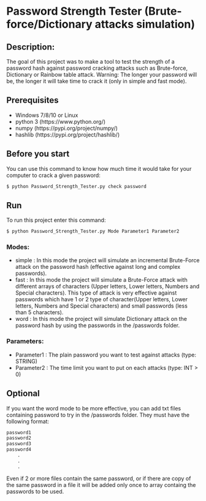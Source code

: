 # Password Strength Tester (Brute-force/Dictionary attacks simulation)

## Description:
The goal of this project was to make a tool to test the strength of a password hash against password cracking attacks such as Brute-force, Dictionary or Rainbow table attack. Warning: The longer your password will be, the longer it will take time to crack it (only in simple and fast mode).

## Prerequisites

<ul>
<li>Windows 7/8/10 or Linux</li>
<li>python 3 (https://www.python.org/)</li>
<li>numpy (https://pypi.org/project/numpy/)</li>
<li>hashlib (https://pypi.org/project/hashlib/)</li>
</ul>

## Before you start
You can use this command to know how much time it would take for your computer to crack a given password:
```bash
$ python Password_Strength_Tester.py check password
```

## Run

To run this project enter this command:
```bash
$ python Password_Strength_Tester.py Mode Parameter1 Parameter2
```
### Modes:

<ul>
<li>simple : In this mode the project will simulate an incremental Brute-Force attack on the password hash (effective against long and complex passwords).</li>
<li>fast : In this mode the project will simulate a Brute-Force attack with different arrays of characters (Upper letters, Lower letters, Numbers and Special characters). This type of attack is very effective against passwords which have 1 or 2 type of character(Upper letters, Lower letters, Numbers and Special characters) and small passwords (less than 5 characters).</li>
<li>word : In this mode the project will simulate Dictionary attack on the password hash by using the passwords in the /passwords folder.</li>
</ul>

### Parameters:
<ul>
<li>Parameter1 : The plain password you want to test against attacks (type: STRING)</li>
<li>Parameter2 : The time limit you want to put on each attacks (type: INT > 0)</li>
</ul>

## Optional
If you want the word mode to be more effective, you can add txt files containing password to try in the /passwords folder. They must have the following format:
```txt
password1
password2
password3
password4
    .
    .
    .
```
Even if 2 or more files contain the same password, or if there are copy of the same password in a file it will be added only once to array containg the passwords to be used. 
